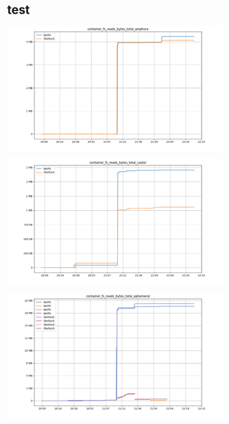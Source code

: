# test

![Graph](../../img/container_fs_reads_bytes_total_amphora.png)

![Graph](../../img/container_fs_reads_bytes_total_castor.png)

![Graph](../../img/container_fs_reads_bytes_total_ephemeral.png)
